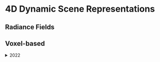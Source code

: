 # 4D Dynamic Scene Representations 



## Radiance Fields 

## Voxel-based 
<details>
<summary>2022</summary>
- (2022 NeurIPS) [DeVRF: Fast Deformable Voxel Radiance Fields for Dynamic Scenes](./code/(2022)DeVRF).

</details>
